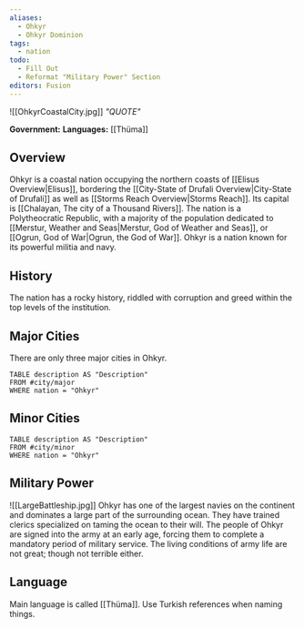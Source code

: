 ```yaml
---
aliases:
  - Ohkyr
  - Ohkyr Dominion
tags:
  - nation
todo:
  - Fill Out
  - Reformat "Military Power" Section
editors: Fusion
---
```

![[OhkyrCoastalCity.jpg]]
*"QUOTE"*

**Government:** 
**Languages:** [[Thüma]]
## Overview
Ohkyr is a coastal nation occupying the northern coasts of [[Elisus Overview|Elisus]], bordering the [[City-State of Drufali Overview|City-State of Drufali]] as well as [[Storms Reach Overview|Storms Reach]]. Its capital is [[Chalayan, The city of a Thousand Rivers]]. The nation is a Polytheocratic Republic, with a majority of the population dedicated to [[Merstur, Weather and Seas|Merstur, God of Weather and Seas]], or [[Ogrun, God of War|Ogrun, the God of War]]. Ohkyr is a nation known for its powerful militia and navy.
## History
The nation has a rocky history, riddled with corruption and greed within the top levels of the institution.
## Major Cities
There are only three major cities in Ohkyr.
```dataview
TABLE description AS "Description"
FROM #city/major 
WHERE nation = "Ohkyr"
```
## Minor Cities
```dataview
TABLE description AS "Description"
FROM #city/minor 
WHERE nation = "Ohkyr"
```
## Military Power
![[LargeBattleship.jpg]]
Ohkyr has one of the largest navies on the continent and dominates a large part of the surrounding ocean. They have trained clerics specialized on taming the ocean to their will. The people of Ohkyr are signed into the army at an early age, forcing them to complete a mandatory period of military service. The living conditions of army life are not great; though not terrible either.
## Language
Main language is called [[Thüma]]. Use Turkish references when naming things.